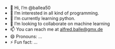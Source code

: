 - 👋 Hi, I’m @ballea50
- 👀 I’m interested in all kind of programming.
- 🌱 I’m currently learning python.
- 💞️ I’m looking to collaborate on machine learning
- 📫 You can reach me at alfred.balle@gmx.de
- 😄 Pronouns: ...
- ⚡ Fun fact: ...

<!---
ballea50/ballea50 is a ✨ special ✨ repository because its `README.md` (this file) appears on your GitHub profile.
You can click the Preview link to take a look at your changes.
--->
